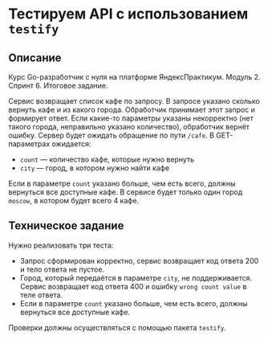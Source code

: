# Тестируем API с использованием `testify`

## Описание 
Курс Go-разработчик с нуля на платформе ЯндексПрактикум. Модуль 2. Спринт 6. Итоговое задание.

Сервис возвращает список кафе по запросу. В запросе указано сколько вернуть кафе и из какого города. Обработчик принимает этот запрос и формирует ответ. Если какие-то параметры указаны некорректно (нет такого города, неправильно указано количество), обработчик вернёт ошибку. Сервер будет ожидать обращение по пути `/cafe`. В GET-параметрах ожидается:
- `count` — количество кафе, которые нужно вернуть
- `city` — город, в котором нужно найти кафе

Если в параметре `count` указано больше, чем есть всего, должны вернуться все доступные кафе. В сервисе будет только один город `moscow`, в котором будет всего 4 кафе. 

## Техническое задание 
Нужно реализовать три теста:
- Запрос сформирован корректно, сервис возвращает код ответа 200 и тело ответа не пустое.
- Город, который передаётся в параметре `city`, не поддерживается. Сервис возвращает код ответа 400 и ошибку `wrong count value` в теле ответа.
- Если в параметре `count` указано больше, чем есть всего, должны вернуться все доступные кафе.

Проверки должны осуществляться с помощью пакета `testify`.
